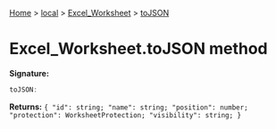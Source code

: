 [Home](./index) &gt; [local](local.md) &gt; [Excel\_Worksheet](local.excel_worksheet.md) &gt; [toJSON](local.excel_worksheet.tojson.md)

# Excel\_Worksheet.toJSON method


**Signature:**
```javascript
toJSON:
```
**Returns:** `{
            "id": string;
            "name": string;
            "position": number;
            "protection": WorksheetProtection;
            "visibility": string;
        }`

